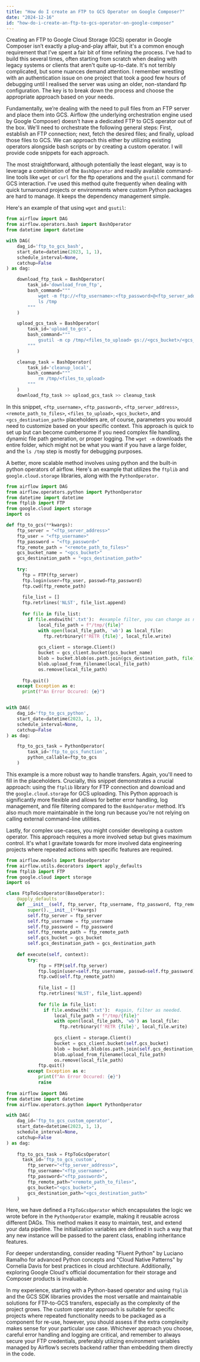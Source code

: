 ```yaml
---
title: "How do I create an FTP to GCS Operator on Google Composer?"
date: "2024-12-16"
id: "how-do-i-create-an-ftp-to-gcs-operator-on-google-composer"
---
```


 Creating an FTP to Google Cloud Storage (GCS) operator in Google Composer isn’t exactly a plug-and-play affair, but it's a common enough requirement that I’ve spent a fair bit of time refining the process. I've had to build this several times, often starting from scratch when dealing with legacy systems or clients that aren't quite up-to-date. It's not terribly complicated, but some nuances demand attention. I remember wrestling with an authentication issue on one project that took a good few hours of debugging until I realised the server was using an older, non-standard ftp configuration. The key is to break down the process and choose the appropriate approach based on your needs.

Fundamentally, we’re dealing with the need to pull files from an FTP server and place them into GCS. Airflow (the underlying orchestration engine used by Google Composer) doesn't have a dedicated FTP to GCS operator out of the box. We'll need to orchestrate the following general steps: First, establish an FTP connection; next, fetch the desired files; and finally, upload those files to GCS. We can approach this either by utilizing existing operators alongside bash scripts or by creating a custom operator. I will provide code snippets for each approach.

The most straightforward, although potentially the least elegant, way is to leverage a combination of the `BashOperator` and readily available command-line tools like `wget` or `curl` for the ftp operations and the `gsutil` command for GCS interaction. I’ve used this method quite frequently when dealing with quick turnaround projects or environments where custom Python packages are hard to manage. It keeps the dependency management simple.

Here's an example of that using `wget` and `gsutil`:

```python
from airflow import DAG
from airflow.operators.bash import BashOperator
from datetime import datetime

with DAG(
    dag_id='ftp_to_gcs_bash',
    start_date=datetime(2023, 1, 1),
    schedule_interval=None,
    catchup=False
) as dag:

    download_ftp_task = BashOperator(
        task_id='download_from_ftp',
        bash_command="""
            wget -m ftp://<ftp_username>:<ftp_password>@<ftp_server_address>/<remote_path_to_files>/ -P /tmp
            ls /tmp
        """
    )

    upload_gcs_task = BashOperator(
        task_id='upload_to_gcs',
        bash_command="""
            gsutil -m cp /tmp/<files_to_upload> gs://<gcs_bucket>/<gcs_destination_path>/
        """
    )

    cleanup_task = BashOperator(
        task_id='cleanup_local',
        bash_command="""
            rm /tmp/<files_to_upload>
        """
    )
    download_ftp_task >> upload_gcs_task >> cleanup_task

```

In this snippet, `<ftp_username>`, `<ftp_password>`, `<ftp_server_address>`, `<remote_path_to_files>`, `<files_to_upload>`, `<gcs_bucket>`, and `<gcs_destination_path>` placeholders are, of course, parameters you would need to customize based on your specific context. This approach is quick to set up but can become cumbersome if you need complex file handling, dynamic file path generation, or proper logging. The `wget -m` downloads the entire folder, which might not be what you want if you have a large folder, and the `ls /tmp` step is mostly for debugging purposes.

A better, more scalable method involves using python and the built-in python operators of airflow. Here's an example that utilizes the `ftplib` and `google.cloud.storage` libraries, along with the `PythonOperator`.

```python
from airflow import DAG
from airflow.operators.python import PythonOperator
from datetime import datetime
from ftplib import FTP
from google.cloud import storage
import os

def ftp_to_gcs(**kwargs):
    ftp_server = "<ftp_server_address>"
    ftp_user = "<ftp_username>"
    ftp_password = "<ftp_password>"
    ftp_remote_path = "<remote_path_to_files>"
    gcs_bucket_name = "<gcs_bucket>"
    gcs_destination_path = "<gcs_destination_path>"
    
    try:
      ftp = FTP(ftp_server)
      ftp.login(user=ftp_user, passwd=ftp_password)
      ftp.cwd(ftp_remote_path)
      
      file_list = []
      ftp.retrlines('NLST', file_list.append)
      
      for file in file_list:
        if file.endswith('.txt'):  #example filter, you can change as needed
            local_file_path = f"/tmp/{file}"
            with open(local_file_path, 'wb') as local_file:
              ftp.retrbinary(f'RETR {file}', local_file.write)
            
            gcs_client = storage.Client()
            bucket = gcs_client.bucket(gcs_bucket_name)
            blob = bucket.blob(os.path.join(gcs_destination_path, file))
            blob.upload_from_filename(local_file_path)
            os.remove(local_file_path)
      
      ftp.quit()
    except Exception as e:
      print(f"An Error Occured: {e}")


with DAG(
    dag_id='ftp_to_gcs_python',
    start_date=datetime(2023, 1, 1),
    schedule_interval=None,
    catchup=False
) as dag:

    ftp_to_gcs_task = PythonOperator(
        task_id='ftp_to_gcs_function',
        python_callable=ftp_to_gcs
    )

```

This example is a more robust way to handle transfers.  Again, you'll need to fill in the placeholders. Crucially, this snippet demonstrates a crucial approach: using the `ftplib` library for FTP connection and download and the `google.cloud.storage` for GCS uploading. This Python approach is significantly more flexible and allows for better error handling, log management, and file filtering compared to the `BashOperator` method. It’s also much more maintainable in the long run because you’re not relying on calling external command-line utilities.

Lastly, for complex use-cases, you might consider developing a custom operator. This approach requires a more involved setup but gives maximum control. It's what I gravitate towards for more involved data engineering projects where repeated actions with specific features are required.

```python
from airflow.models import BaseOperator
from airflow.utils.decorators import apply_defaults
from ftplib import FTP
from google.cloud import storage
import os

class FtpToGcsOperator(BaseOperator):
    @apply_defaults
    def __init__(self, ftp_server, ftp_username, ftp_password, ftp_remote_path, gcs_bucket, gcs_destination_path, **kwargs):
        super().__init__(**kwargs)
        self.ftp_server = ftp_server
        self.ftp_username = ftp_username
        self.ftp_password = ftp_password
        self.ftp_remote_path = ftp_remote_path
        self.gcs_bucket = gcs_bucket
        self.gcs_destination_path = gcs_destination_path
    
    def execute(self, context):
        try:
            ftp = FTP(self.ftp_server)
            ftp.login(user=self.ftp_username, passwd=self.ftp_password)
            ftp.cwd(self.ftp_remote_path)
            
            file_list = []
            ftp.retrlines('NLST', file_list.append)
            
            for file in file_list:
              if file.endswith('.txt'):  #again, filter as needed.
                  local_file_path = f"/tmp/{file}"
                  with open(local_file_path, 'wb') as local_file:
                    ftp.retrbinary(f'RETR {file}', local_file.write)
                
                  gcs_client = storage.Client()
                  bucket = gcs_client.bucket(self.gcs_bucket)
                  blob = bucket.blob(os.path.join(self.gcs_destination_path, file))
                  blob.upload_from_filename(local_file_path)
                  os.remove(local_file_path)
            ftp.quit()
        except Exception as e:
            print(f"An Error Occured: {e}")
            raise
          
from airflow import DAG
from datetime import datetime
from airflow.operators.python import PythonOperator

with DAG(
    dag_id='ftp_to_gcs_custom_operator',
    start_date=datetime(2023, 1, 1),
    schedule_interval=None,
    catchup=False
) as dag:
    
    ftp_to_gcs_task = FtpToGcsOperator(
      task_id='ftp_to_gcs_custom',
        ftp_server="<ftp_server_address>",
        ftp_username="<ftp_username>",
        ftp_password="<ftp_password>",
        ftp_remote_path="<remote_path_to_files>",
        gcs_bucket="<gcs_bucket>",
        gcs_destination_path="<gcs_destination_path>"
    )

```

Here, we have defined a `FtpToGcsOperator` which encapsulates the logic we wrote before in the `PythonOperator` example, making it reusable across different DAGs. This method makes it easy to maintain, test, and extend your data pipeline. The initialization variables are defined in such a way that any new instance will be passed to the parent class, enabling inheritance features.

For deeper understanding, consider reading "Fluent Python" by Luciano Ramalho for advanced Python concepts and "Cloud Native Patterns" by Cornelia Davis for best practices in cloud architecture. Additionally, exploring Google Cloud's official documentation for their storage and Composer products is invaluable.

In my experience, starting with a Python-based operator and using `ftplib` and the GCS SDK libraries provides the most versatile and maintainable solutions for FTP-to-GCS transfers, especially as the complexity of the project grows. The custom operator approach is suitable for specific projects where repeated functionality needs to be packaged as a component for re-use, however, you should assess if the extra complexity makes sense for your particular use case. Whichever approach you choose, careful error handling and logging are critical, and remember to always secure your FTP credentials, preferably utilizing environment variables managed by Airflow’s secrets backend rather than embedding them directly in the code.

